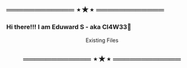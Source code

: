 ## ════════════ ⋆★⋆ ════════════
### Hi there!!! I am Eduward S - aka Cl4W33👋

<p><center>Existing Files</p>

## ════════════ ⋆★⋆ ════════════

<!---
cl4w33/cl4w33 is a ✨ special ✨ repository because its `README.md` (this file) appears on your GitHub profile.
You can click the Preview link to take a look at your changes.
--->
